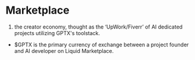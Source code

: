 # Marketplace

1. the creator economy, thought as the ‘UpWork/Fiverr’ of AI dedicated projects utilizing GPTX's toolstack.

* $GPTX is the primary currency of exchange between a project founder and AI developer on Liquid Marketplace.
